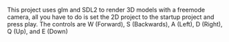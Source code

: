 This project uses glm and SDL2 to render 3D models with a freemode camera, all you have to do is set the 2D project to the startup project and press play.
The controls are W (Forward), S (Backwards), A (Left), D (Right), Q (Up), and E (Down)
